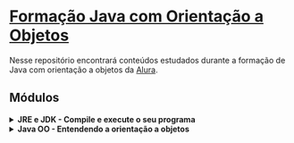 # [Formação Java com Orientação a Objetos](https://www.alura.com.br/formacao-oracle-mysql)

Nesse repositório encontrará conteúdos estudados durante a formação de Java com orientação a objetos da [Alura](https://www.alura.com.br/).

<h2 align="left">Módulos</h2>
<Sumary>
<details>
<summary>
<strong>JRE e JDK - Compile e execute o seu programa</strong></summary>
<ul><li><em>JVM? JDK? JRE? O que são essas siglas?</em></li>
<li><em>Tipos e variáveis</em></li> 
<li><em>Trabalhando com caracteres</em></li> 
<li><em>Praticando condicionais</em></li>
<li><em>Controlando fluxos com laços</em></li>
</details>

<Sumary>
<details>
<summary>
<strong>Java OO - Entendendo a orientação a objetos</strong></summary>
<ul><li><em>Orientação a objetos: Instância, atributos e referências</em></li>
<li><em>Definindo métodos</em></li> 
<li><em>Composição de objetos</em></li> 
<li><em>Encapsulamento e visibilidade</em></li>
<li><em>Construtores e membros estáticos</em></li>
</details>
